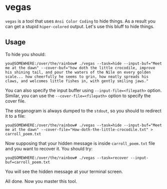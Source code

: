 # vegas

``vegas`` is a tool that uses ``Ansi Color Coding`` to hide things. As a result you can get a stupid ``hiper-colored`` output.
Let's use this bluff to hide things.

## Usage

To hide you should:

```
you@SOMEWHERE:/over/the/rainbow# ./vegas --task=hide --input-buf="Meet me at the dawn" --cover-buf="how doth the little crocodile, improve his shining tail, and pour the waters of the Nile on every golden scale... how cheerfully he seems to grin, how neatly spreads his claws, and welcomes little fishes in, with gently smiling jaws."
```

You can also specify the input buffer using ``--input-file=<filepath>`` option. Similar, you can use the ``--cover-file=<filepath>`` option to specify the cover file.

The steganogram is always dumped to the ``stdout``, so you should to redirect it to a file:

```
you@SOMEWHERE:/over/the/rainbow# ./vegas --task=hide --input-buf="Meet me at the dawn" --cover-file="How-doth-the-little-crocodile.txt" > carroll_poem.txt
```

Now supposing that your hidden message is inside ``carroll_poem.txt`` file and you want to recover it. You should try:

```
you@SOMEWHERE:/over/the/rainbow# ./vegas --task=recover --input-buf=carroll_poem.txt
```

You will see the hidden message at your terminal screen.

All done. Now you master this tool.
